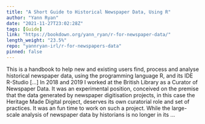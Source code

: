 ```yaml
---
title: "A Short Guide to Historical Newspaper Data, Using R"
author: "Yann Ryan"
date: "2021-11-27T23:02:28Z"
tags: [Guide]
link: "https://bookdown.org/yann_ryan/r-for-newspaper-data/"
length_weight: "23.5%"
repo: "yannryan-irl/r-for-newspapers-data"
pinned: false
---
```


This is a handbook to help new and existing users find, process and analyse historical newspaper data, using the programming language R, and its IDE R-Studio [...] In 2018 and 2019 I worked at the British Library as a Curator of Newspaper Data. It was an experimental position, conceived on the premise that the data generated by newspaper digitisation projects, in this case the Heritage Made Digital project, deserves its own curatorial role and set of practices. It was an fun time to work on such a project. While the large-scale analysis of newspaper data by historians is no longer in its ...
